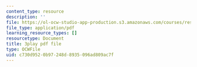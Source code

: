 ```yaml
---
content_type: resource
description: ''
file: https://ol-ocw-studio-app-production.s3.amazonaws.com/courses/res-ll-005-mathematics-of-big-data-and-machine-learning-january-iap-2020/c730d9520b97248d8935096ad809ac7f_t4K6lney7Zw.pdf
file_type: application/pdf
learning_resource_types: []
resourcetype: Document
title: 3play pdf file
type: OCWFile
uid: c730d952-0b97-248d-8935-096ad809ac7f
---
```

